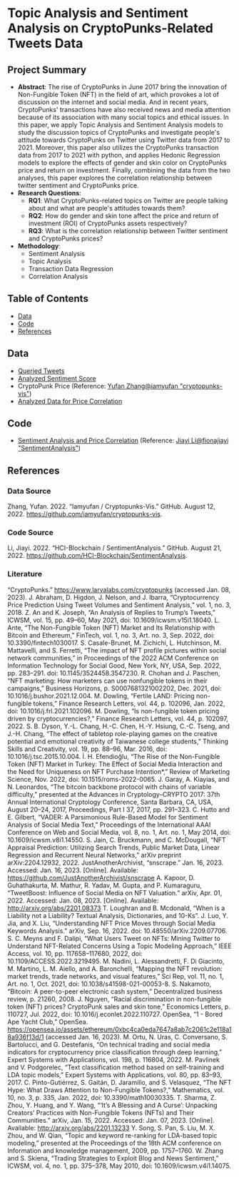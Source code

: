 # Topic Analysis and Sentiment Analysis on CryptoPunks-Related Tweets Data

## Project Summary
- **Abstract**:
The rise of CryptoPunks in June 2017 bring the innovation of Non-Fungible Token (NFT) in the field of art, which provokes a lot of discussion on the internet and social media. And in recent years, CryptoPunks' transactions have also received news and media attention because of its association with many social topics and ethical issues. In this paper, we apply Topic Analysis and Sentiment Analysis models to study the discussion topics of CryptoPunks and investigate people's attitude towards CryptoPunks on Twitter using Twitter data from 2017 to 2021. Moreover, this paper also utilizes the CryptoPunks transaction data from 2017 to 2021 with python, and applies Hedonic Regression models to explore the effects of gender and skin color on CryptoPunks price and return on investment. Finally, combining the data from the two analyses, this paper explores the correlation relationship between twitter sentiment and CryptoPunks price. 
- **Research Questions**:
  - **RQ1**: What CryptoPunks-related topics on Twitter are people talking about and what are people's attitudes towards them?
  - **RQ2**: How do gender and skin tone affect the price and return of investment (ROI) of CryptoPunks assets respectively?
  - **RQ3**: What is the correlation relationship between Twitter sentiment and CryptoPunks prices?
- **Methodology**: 
  - Sentiment Analysis
  - Topic Analysis
  - Transaction Data Regression
  - Correlation Analysis

## Table of Contents
- [Data](https://github.com/HCI-Blockchain/ICWSM-2023#data)
- [Code](https://github.com/HCI-Blockchain/ICWSM-2023#code)
- [References](https://github.com/HCI-Blockchain/ICWSM-2023#references)

## Data
- [Queried Tweets](https://github.com/HCI-Blockchain/ICWSM-2023/tree/main/data/queried_tweets)
- [Analyzed Sentiment Score](https://github.com/HCI-Blockchain/ICWSM-2023/tree/main/data/analyzed_sentiment%20score)
- CryptoPunk Price (Reference: [Yufan Zhang@iamyufan "cryptopunks-vis"](https://github.com/iamyufan/cryptopunks-vis/blob/main/data/database/tx_db.csv))
- [Analyzed Data for Price Correlation](https://github.com/HCI-Blockchain/ICWSM-2023/tree/main/data/analyzed_price%20regression)

## Code
- [Sentiment Analysis and Price Correlation](https://github.com/HCI-Blockchain/ICWSM-2023/tree/main/code/Sentiment%20Analysis%20and%20Price%20Correlation) (Reference: [Jiayi Li@fionajiayi "SentimentAnalysis"](https://github.com/HCI-Blockchain/SentimentAnalysis))

## References

### Data Source
Zhang, Yufan. 2022. “Iamyufan / Cryptopunks-Vis.” GitHub. August 12, 2022. https://github.com/iamyufan/cryptopunks-vis.
### Code Source
Li, Jiayi. 2022. “HCI-Blockchain / SentimentAnalysis.” GitHub. August 21, 2022. https://github.com/HCI-Blockchain/SentimentAnalysis.
### Literature
“CryptoPunks.” https://www.larvalabs.com/cryptopunks (accessed Jan. 08, 2023).
J. Abraham, D. Higdon, J. Nelson, and J. Ibarra, “Cryptocurrency Price Prediction Using Tweet Volumes and Sentiment Analysis,” vol. 1, no. 3, 2018.
Z. An and K. Joseph, “An Analysis of Replies to Trump’s Tweets,” ICWSM, vol. 15, pp. 49–60, May 2021, doi: 10.1609/icwsm.v15i1.18040.
L. Ante, “The Non-Fungible Token (NFT) Market and Its Relationship with Bitcoin and Ethereum,” FinTech, vol. 1, no. 3, Art. no. 3, Sep. 2022, doi: 10.3390/fintech1030017.
S. Casale-Brunet, M. Zichichi, L. Hutchinson, M. Mattavelli, and S. Ferretti, “The impact of NFT profile pictures within social network communities,” in Proceedings of the 2022 ACM Conference on Information Technology for Social Good, New York, NY, USA, Sep. 2022, pp. 283–291. doi: 10.1145/3524458.3547230.
R. Chohan and J. Paschen, “NFT marketing: How marketers can use nonfungible tokens in their campaigns,” Business Horizons, p. S0007681321002202, Dec. 2021, doi: 10.1016/j.bushor.2021.12.004.
M. Dowling, “Fertile LAND: Pricing non-fungible tokens,” Finance Research Letters, vol. 44, p. 102096, Jan. 2022, doi: 10.1016/j.frl.2021.102096.
M. Dowling, “Is non-fungible token pricing driven by cryptocurrencies?,” Finance Research Letters, vol. 44, p. 102097, 2022.
S. B. Dyson, Y.-L. Chang, H.-C. Chen, H.-Y. Hsiung, C.-C. Tseng, and J.-H. Chang, “The effect of tabletop role-playing games on the creative potential and emotional creativity of Taiwanese college students,” Thinking Skills and Creativity, vol. 19, pp. 88–96, Mar. 2016, doi: 10.1016/j.tsc.2015.10.004.
İ. H. Efendioğlu, “The Rise of the Non-Fungible Token (NFT) Market in Turkey: The Effect of Social Media Interaction and the Need for Uniqueness on NFT Purchase Intention*,” Review of Marketing Science, Nov. 2022, doi: 10.1515/roms-2022-0065.
J. Garay, A. Kiayias, and N. Leonardos, “The bitcoin backbone protocol with chains of variable difficulty,” presented at the Advances in Cryptology–CRYPTO 2017: 37th Annual International Cryptology Conference, Santa Barbara, CA, USA, August 20–24, 2017, Proceedings, Part I 37, 2017, pp. 291–323.
C. Hutto and E. Gilbert, “VADER: A Parsimonious Rule-Based Model for Sentiment Analysis of Social Media Text,” Proceedings of the International AAAI Conference on Web and Social Media, vol. 8, no. 1, Art. no. 1, May 2014, doi: 10.1609/icwsm.v8i1.14550.
S. Jain, C. Bruckmann, and C. McDougall, “NFT Appraisal Prediction: Utilizing Search Trends, Public Market Data, Linear Regression and Recurrent Neural Networks,” arXiv preprint arXiv:2204.12932, 2022.
JustAnotherArchivist, “snscrape.” Jan. 16, 2023. Accessed: Jan. 16, 2023. [Online]. Available: https://github.com/JustAnotherArchivist/snscrape
A. Kapoor, D. Guhathakurta, M. Mathur, R. Yadav, M. Gupta, and P. Kumaraguru, “TweetBoost: Influence of Social Media on NFT Valuation.” arXiv, Apr. 01, 2022. Accessed: Jan. 08, 2023. [Online]. Available: http://arxiv.org/abs/2201.08373
T. Loughran and B. Mcdonald, “When is a Liability not a Liability? Textual Analysis, Dictionaries, and 10-Ks”.
J. Luo, Y. Jia, and X. Liu, “Understanding NFT Price Moves through Social Media Keywords Analysis.” arXiv, Sep. 16, 2022. doi: 10.48550/arXiv.2209.07706.
S. C. Meyns and F. Dalipi, “What Users Tweet on NFTs: Mining Twitter to Understand NFT-Related Concerns Using a Topic Modeling Approach,” IEEE Access, vol. 10, pp. 117658–117680, 2022, doi: 10.1109/ACCESS.2022.3219495.
M. Nadini, L. Alessandretti, F. Di Giacinto, M. Martino, L. M. Aiello, and A. Baronchelli, “Mapping the NFT revolution: market trends, trade networks, and visual features,” Sci Rep, vol. 11, no. 1, Art. no. 1, Oct. 2021, doi: 10.1038/s41598-021-00053-8.
S. Nakamoto, “Bitcoin: A peer-to-peer electronic cash system,” Decentralized business review, p. 21260, 2008.
J. Nguyen, “Racial discrimination in non-fungible token (NFT) prices? CryptoPunk sales and skin tone,” Economics Letters, p. 110727, Jul. 2022, doi: 10.1016/j.econlet.2022.110727.
OpenSea, “1 - Bored Ape Yacht Club,” OpenSea. https://opensea.io/assets/ethereum/0xbc4ca0eda7647a8ab7c2061c2e118a18a936f13d/1 (accessed Jan. 16, 2023).
M. Ortu, N. Uras, C. Conversano, S. Bartolucci, and G. Destefanis, “On technical trading and social media indicators for cryptocurrency price classification through deep learning,” Expert Systems with Applications, vol. 198, p. 116804, 2022.
M. Pavlinek and V. Podgorelec, “Text classification method based on self-training and LDA topic models,” Expert Systems with Applications, vol. 80, pp. 83–93, 2017.
C. Pinto-Gutiérrez, S. Gaitán, D. Jaramillo, and S. Velasquez, “The NFT Hype: What Draws Attention to Non-Fungible Tokens?,” Mathematics, vol. 10, no. 3, p. 335, Jan. 2022, doi: 10.3390/math10030335.
T. Sharma, Z. Zhou, Y. Huang, and Y. Wang, “‘It’s A Blessing and A Curse’: Unpacking Creators’ Practices with Non-Fungible Tokens (NFTs) and Their Communities.” arXiv, Jan. 15, 2022. Accessed: Jan. 07, 2023. [Online]. Available: http://arxiv.org/abs/2201.13233
Y. Song, S. Pan, S. Liu, M. X. Zhou, and W. Qian, “Topic and keyword re-ranking for LDA-based topic modeling,” presented at the Proceedings of the 18th ACM conference on Information and knowledge management, 2009, pp. 1757–1760.
W. Zhang and S. Skiena, “Trading Strategies to Exploit Blog and News Sentiment,” ICWSM, vol. 4, no. 1, pp. 375–378, May 2010, doi: 10.1609/icwsm.v4i1.14075.

